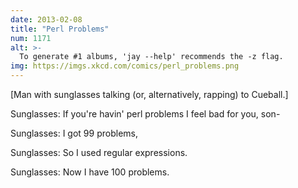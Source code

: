 ```yaml
---
date: 2013-02-08
title: "Perl Problems"
num: 1171
alt: >-
  To generate #1 albums, 'jay --help' recommends the -z flag.
img: https://imgs.xkcd.com/comics/perl_problems.png
---
```

[Man with sunglasses talking (or, alternatively, rapping) to Cueball.]

Sunglasses: If you're havin' perl problems I feel bad for you, son-

Sunglasses: I got 99 problems,

Sunglasses: So I used regular expressions.

Sunglasses: Now I have 100 problems.